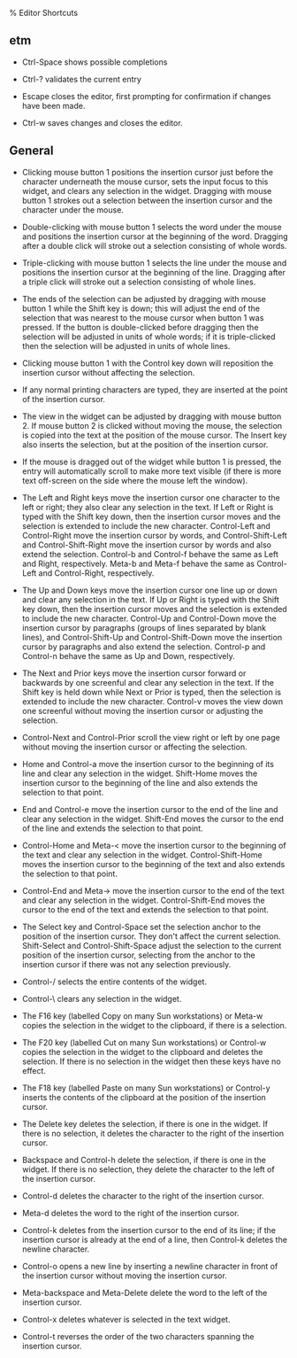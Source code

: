 % Editor Shortcuts

## etm

- Ctrl-Space shows possible completions

- Ctrl-? validates the current entry

- Escape closes the editor, first prompting for confirmation if changes have been made.

- Ctrl-w saves changes and closes the editor.

## General

- Clicking mouse button 1 positions the insertion cursor just before the character underneath the mouse cursor, sets the input focus to this widget, and clears any selection in the widget. Dragging with mouse button 1 strokes out a selection between the insertion cursor and the character under the mouse.

- Double-clicking with mouse button 1 selects the word under the mouse and positions the insertion cursor at the beginning of the word. Dragging after a double click will stroke out a selection consisting of whole words.

- Triple-clicking with mouse button 1 selects the line under the mouse and positions the insertion cursor at the beginning of the line. Dragging after a triple click will stroke out a selection consisting of whole lines.

- The ends of the selection can be adjusted by dragging with mouse button 1 while the Shift key is down; this will adjust the end of the selection that was nearest to the mouse cursor when button 1 was pressed. If the button is double-clicked before dragging then the selection will be adjusted in units of whole words; if it is triple-clicked then the selection will be adjusted in units of whole lines.

- Clicking mouse button 1 with the Control key down will reposition the insertion cursor without affecting the selection.

- If any normal printing characters are typed, they are inserted at the point of the insertion cursor.

- The view in the widget can be adjusted by dragging with mouse button 2. If mouse button 2 is clicked without moving the mouse, the selection is copied into the text at the position of the mouse cursor. The Insert key also inserts the selection, but at the position of the insertion cursor.

- If the mouse is dragged out of the widget while button 1 is pressed, the entry will automatically scroll to make more text visible (if there is more text off-screen on the side where the mouse left the window).

- The Left and Right keys move the insertion cursor one character to the left or right; they also clear any selection in the text. If Left or Right is typed with the Shift key down, then the insertion cursor moves and the selection is extended to include the new character. Control-Left and Control-Right move the insertion cursor by words, and Control-Shift-Left and Control-Shift-Right move the insertion cursor by words and also extend the selection. Control-b and Control-f behave the same as Left and Right, respectively. Meta-b and Meta-f behave the same as Control-Left and Control-Right, respectively.

- The Up and Down keys move the insertion cursor one line up or down and clear any selection in the text. If Up or Right is typed with the Shift key down, then the insertion cursor moves and the selection is extended to include the new character. Control-Up and Control-Down move the insertion cursor by paragraphs (groups of lines separated by blank lines), and Control-Shift-Up and Control-Shift-Down move the insertion cursor by paragraphs and also extend the selection. Control-p and Control-n behave the same as Up and Down, respectively.

- The Next and Prior keys move the insertion cursor forward or backwards by one screenful and clear any selection in the text. If the Shift key is held down while Next or Prior is typed, then the selection is extended to include the new character. Control-v moves the view down one screenful without moving the insertion cursor or adjusting the selection.

- Control-Next and Control-Prior scroll the view right or left by one page without moving the insertion cursor or affecting the selection.

- Home and Control-a move the insertion cursor to the beginning of its line and clear any selection in the widget. Shift-Home moves the insertion cursor to the beginning of the line and also extends the selection to that point.

- End and Control-e move the insertion cursor to the end of the line and clear any selection in the widget. Shift-End moves the cursor to the end of the line and extends the selection to that point.

- Control-Home and Meta-< move the insertion cursor to the beginning of the text and clear any selection in the widget. Control-Shift-Home moves the insertion cursor to the beginning of the text and also extends the selection to that point.

- Control-End and Meta-> move the insertion cursor to the end of the text and clear any selection in the widget. Control-Shift-End moves the cursor to the end of the text and extends the selection to that point.

- The Select key and Control-Space set the selection anchor to the position of the insertion cursor. They don't affect the current selection. Shift-Select and Control-Shift-Space adjust the selection to the current position of the insertion cursor, selecting from the anchor to the insertion cursor if there was not any selection previously.

- Control-/ selects the entire contents of the widget.

- Control-\ clears any selection in the widget.

- The F16 key (labelled Copy on many Sun workstations) or Meta-w copies the selection in the widget to the clipboard, if there is a selection.

- The F20 key (labelled Cut on many Sun workstations) or Control-w copies the selection in the widget to the clipboard and deletes the selection. If there is no selection in the widget then these keys have no effect.

- The F18 key (labelled Paste on many Sun workstations) or Control-y inserts the contents of the clipboard at the position of the insertion cursor.

- The Delete key deletes the selection, if there is one in the widget. If there is no selection, it deletes the character to the right of the insertion cursor.

- Backspace and Control-h delete the selection, if there is one in the widget. If there is no selection, they delete the character to the left of the insertion cursor.

- Control-d deletes the character to the right of the insertion cursor.

- Meta-d deletes the word to the right of the insertion cursor.

- Control-k deletes from the insertion cursor to the end of its line; if the insertion cursor is already at the end of a line, then Control-k deletes the newline character.

- Control-o opens a new line by inserting a newline character in front of the insertion cursor without moving the insertion cursor.

- Meta-backspace and Meta-Delete delete the word to the left of the insertion cursor.

- Control-x deletes whatever is selected in the text widget.

- Control-t reverses the order of the two characters spanning the insertion cursor.

